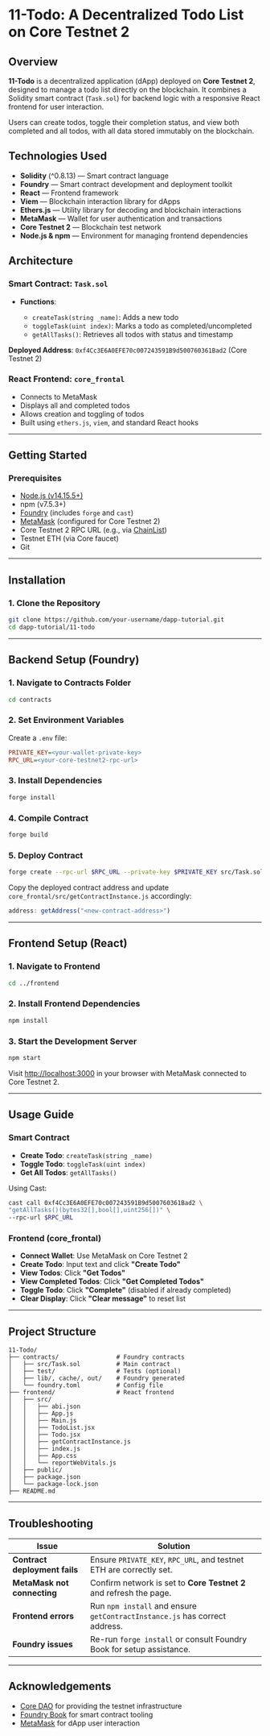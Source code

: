 # 11-Todo: A Decentralized Todo List on Core Testnet 2

## Overview

**11-Todo** is a decentralized application (dApp) deployed on **Core Testnet 2**, designed to manage a todo list directly on the blockchain. It combines a Solidity smart contract (`Task.sol`) for backend logic with a responsive React frontend for user interaction.

Users can create todos, toggle their completion status, and view both completed and all todos, with all data stored immutably on the blockchain.

## Technologies Used

* **Solidity** (^0.8.13) — Smart contract language
* **Foundry** — Smart contract development and deployment toolkit
* **React** — Frontend framework
* **Viem** — Blockchain interaction library for dApps
* **Ethers.js** — Utility library for decoding and blockchain interactions
* **MetaMask** — Wallet for user authentication and transactions
* **Core Testnet 2** — Blockchain test network
* **Node.js & npm** — Environment for managing frontend dependencies

## Architecture

### Smart Contract: `Task.sol`

* **Functions**:

  * `createTask(string _name)`: Adds a new todo
  * `toggleTask(uint index)`: Marks a todo as completed/uncompleted
  * `getAllTasks()`: Retrieves all todos with status and timestamp

**Deployed Address**: `0xf4Cc3E6A0EFE70c007243591B9d500760361Bad2` (Core Testnet 2)

### React Frontend: `core_frontal`

* Connects to MetaMask
* Displays all and completed todos
* Allows creation and toggling of todos
* Built using `ethers.js`, `viem`, and standard React hooks

---

## Getting Started

### Prerequisites

* [Node.js (v14.15.5+)](https://nodejs.org/)
* npm (v7.5.3+)
* [Foundry](https://book.getfoundry.sh/) (includes `forge` and `cast`)
* [MetaMask](https://metamask.io/) (configured for Core Testnet 2)
* Core Testnet 2 RPC URL (e.g., via [ChainList](https://chainlist.org))
* Testnet ETH (via Core faucet)
* Git

---

## Installation

### 1. Clone the Repository

```bash
git clone https://github.com/your-username/dapp-tutorial.git
cd dapp-tutorial/11-todo
```

---

## Backend Setup (Foundry)

### 1. Navigate to Contracts Folder

```bash
cd contracts
```

### 2. Set Environment Variables

Create a `.env` file:

```ini
PRIVATE_KEY=<your-wallet-private-key>
RPC_URL=<your-core-testnet2-rpc-url>
```

### 3. Install Dependencies

```bash
forge install
```

### 4. Compile Contract

```bash
forge build
```

### 5. Deploy Contract

```bash
forge create --rpc-url $RPC_URL --private-key $PRIVATE_KEY src/Task.sol:Tasks
```

Copy the deployed contract address and update `core_frontal/src/getContractInstance.js` accordingly:

```js
address: getAddress("<new-contract-address>")
```

---

## Frontend Setup (React)

### 1. Navigate to Frontend

```bash
cd ../frontend
```

### 2. Install Frontend Dependencies

```bash
npm install
```

### 3. Start the Development Server

```bash
npm start
```

Visit [http://localhost:3000](http://localhost:3000) in your browser with MetaMask connected to Core Testnet 2.

---

## Usage Guide

### Smart Contract

* **Create Todo**: `createTask(string _name)`
* **Toggle Todo**: `toggleTask(uint index)`
* **Get All Todos**: `getAllTasks()`

Using Cast:

```bash
cast call 0xf4Cc3E6A0EFE70c007243591B9d500760361Bad2 \
"getAllTasks()(bytes32[],bool[],uint256[])" \
--rpc-url $RPC_URL
```

### Frontend (core\_frontal)

* **Connect Wallet**: Use MetaMask on Core Testnet 2
* **Create Todo**: Input text and click **"Create Todo"**
* **View Todos**: Click **"Get Todos"**
* **View Completed Todos**: Click **"Get Completed Todos"**
* **Toggle Todo**: Click **"Complete"** (disabled if already completed)
* **Clear Display**: Click **"Clear message"** to reset list

---

## Project Structure

```
11-Todo/
├── contracts/                # Foundry contracts
│   ├── src/Task.sol          # Main contract
│   ├── test/                 # Tests (optional)
│   ├── lib/, cache/, out/    # Foundry generated
│   └── foundry.toml          # Config file
├── frontend/                 # React frontend
│   ├── src/
│   │   ├── abi.json
│   │   ├── App.js
│   │   ├── Main.js
│   │   ├── TodoList.jsx
│   │   ├── Todo.jsx
│   │   ├── getContractInstance.js
│   │   ├── index.js
│   │   ├── App.css
│   │   └── reportWebVitals.js
│   ├── public/
│   ├── package.json
│   └── package-lock.json
├── README.md
```

---

## Troubleshooting

| Issue                         | Solution                                                                   |
| ----------------------------- | -------------------------------------------------------------------------- |
| **Contract deployment fails** | Ensure `PRIVATE_KEY`, `RPC_URL`, and testnet ETH are correctly set.        |
| **MetaMask not connecting**   | Confirm network is set to **Core Testnet 2** and refresh the page.         |
| **Frontend errors**           | Run `npm install` and ensure `getContractInstance.js` has correct address. |
| **Foundry issues**            | Re-run `forge install` or consult Foundry Book for setup assistance.       |

---

## Acknowledgements

* [Core DAO](https://coredao.org/) for providing the testnet infrastructure
* [Foundry Book](https://book.getfoundry.sh/) for smart contract tooling
* [MetaMask](https://metamask.io/) for dApp user interaction

